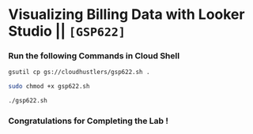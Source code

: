 # Visualizing Billing Data with Looker Studio || `[GSP622]`

### Run the following Commands in Cloud Shell

```bash
gsutil cp gs://cloudhustlers/gsp622.sh .

sudo chmod +x gsp622.sh

./gsp622.sh
```

### Congratulations for Completing the Lab !
